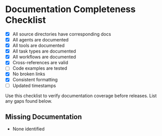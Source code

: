 # Documentation Completeness Checklist

- [x] All source directories have corresponding docs
- [x] All agents are documented
- [x] All tools are documented
- [x] All task types are documented
- [x] All workflows are documented
- [x] Cross-references are valid
- [ ] Code examples are tested
- [x] No broken links
- [x] Consistent formatting
- [ ] Updated timestamps

Use this checklist to verify documentation coverage before releases. List any gaps found below.

## Missing Documentation
- None identified
